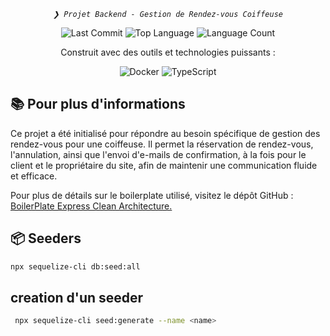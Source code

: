<p align="center"> <em><code>❯ Projet Backend - Gestion de Rendez-vous Coiffeuse</code></em> </p> <p align="center"> <img src="https://img.shields.io/github/last-commit/acoory/boilerplate_express_clean_architecture?style=flat-square&logo=git&logoColor=white&color=e84118" alt="Last Commit"> <img src="https://img.shields.io/github/languages/top/acoory/boilerplate_express_clean_architecture?style=flat-square&color=0080ff" alt="Top Language"> <img src="https://img.shields.io/github/languages/count/acoory/boilerplate_express_clean_architecture?style=flat-square&color=0080ff" alt="Language Count"> </p> <p align="center">Construit avec des outils et technologies puissants :</p> <p align="center"> <img src="https://img.shields.io/badge/Docker-2496ED.svg?style=flat-square&logo=Docker&logoColor=white" alt="Docker"> <img src="https://img.shields.io/badge/Typescript-3178C6.svg?style=flat-square&logo=typescript&logoColor=white" alt="TypeScript"> </p>

## 📚 Pour plus d'informations

Ce projet a été initialisé pour répondre au besoin spécifique de gestion des rendez-vous pour une coiffeuse. Il permet la réservation de rendez-vous, l'annulation, ainsi que l'envoi d'e-mails de confirmation, à la fois pour le client et le propriétaire du site, afin de maintenir une communication fluide et efficace.

Pour plus de détails sur le boilerplate utilisé, visitez le dépôt GitHub : <a href="https://github.com/acoory/boilerplate_express_clean_architecture">BoilerPlate Express Clean Architecture.</a>

## 📦 Seeders

```bash
npx sequelize-cli db:seed:all
```

## creation d'un seeder

```bash
 npx sequelize-cli seed:generate --name <name>
```

